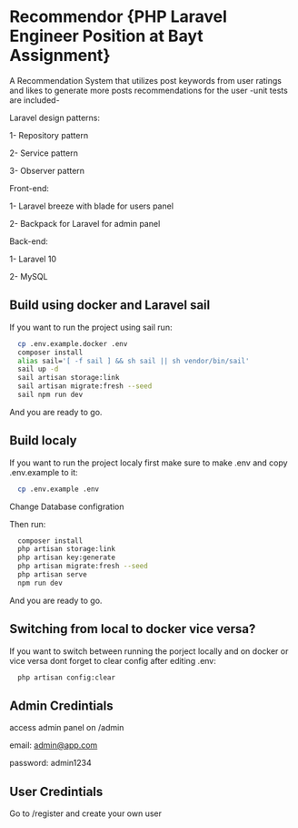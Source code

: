 
# Recommendor {PHP Laravel Engineer Position at Bayt Assignment}

A Recommendation System that utilizes post keywords from user ratings and likes to generate more posts recommendations for the user -unit tests are included-

Laravel design patterns:

1- Repository pattern

2- Service pattern

3- Observer pattern

Front-end: 

1- Laravel breeze with blade for users panel

2- Backpack for Laravel for admin panel

Back-end: 

1- Laravel 10

2- MySQL



## Build using docker and Laravel sail

If you want to run the project using sail run:

```bash
  cp .env.example.docker .env
  composer install
  alias sail='[ -f sail ] && sh sail || sh vendor/bin/sail'
  sail up -d
  sail artisan storage:link
  sail artisan migrate:fresh --seed
  sail npm run dev
```

And you are ready to go.

## Build localy

If you want to run the project localy first make sure to make .env and copy .env.example to it:

```bash
  cp .env.example .env
```

Change Database configration

Then run:

```bash
  composer install
  php artisan storage:link
  php artisan key:generate
  php artisan migrate:fresh --seed
  php artisan serve
  npm run dev
```

And you are ready to go.

## Switching from local to docker vice versa?

If you want to switch between running the porject locally and on docker or vice versa dont forget to clear config after editing .env:

```bash
  php artisan config:clear
```

## Admin Credintials

access admin panel on /admin 

email: admin@app.com

password: admin1234

## User Credintials

Go to /register and create your own user
